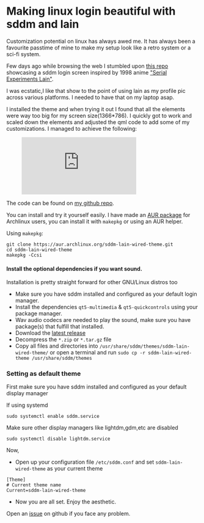 # Making linux login beautiful with sddm and lain

Customization potential on linux has always awed me. It has always been a favourite passtime of mine to make my setup look like a retro system or a sci-fi system.

Few days ago while browsing the web I stumbled upon [this repo](https://gitlab.com/mixedCase/sddm-lain-wired-theme)  showcasing a sddm login screen inspired by 1998 anime ["Serial Experiments Lain"](https://myanimelist.net/anime/339/Serial_Experiments_Lain).

I was ecstatic,I like that show to the point of using lain as my profile pic across various platforms. 
I needed to have that on my laptop asap.

I installed the theme and when trying it out I found that all the elements were way too big for my screen size(1366*786). I quickly got to work and scaled down the elements and adjusted the qml code to add some of my customizations.
I managed to achieve the following:
<figure class="video_container">
  <iframe src="https://www.youtube.com/embed/M-p7cHx4OM0" frameborder="0" allowfullscreen="true"> </iframe>
</figure>

The code can be found on [my github repo](https://github.com/lll2yu/sddm-lain-wired-theme).

You can install and try it yourself easily. I have made an [AUR package](https://aur.archlinux.org/packages/sddm-lain-wired-theme) for Archlinux users, you can install it with `makepkg` or using an AUR helper.

Using `makepkg`:

```shell
git clone https://aur.archlinux.org/sddm-lain-wired-theme.git
cd sddm-lain-wired-theme
makepkg -Ccsi
```
#### Install the optional dependencies if  you want sound.

Installation is pretty straight forward for other GNU/Linux distros too
- Make sure you have sddm installed and configured as your default login manager.
- Install the dependencies ```qt5-multimedia``` & ```qt5-quickcontrols``` using your package manager.
- Wav audio codecs are needed to play the sound, make sure you have package(s) that fulfill that installed. 
- Download the [latest release](https://github.com/lll2yu/sddm-lain-wired-theme/releases/latest)
- Decompress the `*.zip` or `*.tar.gz` file 
- Copy all files and directories into `/usr/share/sddm/themes/sddm-lain-wired-theme/` or open a terminal and run `sudo cp -r sddm-lain-wired-theme /usr/share/sddm/themes`

### Setting as default theme
First make sure you have sddm installed and configured as your default display manager

If using systemd
```
sudo systemctl enable sddm.service
```
Make sure other display managers like lightdm,gdm,etc are disabled
```
sudo systemctl disable lightdm.service
```
Now,
- Open up your configuration file `/etc/sddm.conf` and set `sddm-lain-wired-theme` as your current theme

```shell
[Theme]
# Current theme name
Current=sddm-lain-wired-theme
```
- Now you are all set. Enjoy the aesthetic.

Open an [issue](https://github.com/lll2yu/sddm-lain-wired-theme/issues) on github if you face any problem.
